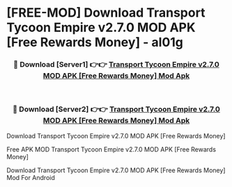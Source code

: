 # [FREE-MOD] Download Transport Tycoon Empire v2.7.0 MOD APK [Free Rewards Money] - al01g


<div align="center">
<h3>🔴 Download [Server1] 👉👉 <a href="https://apk-comot.site?title=Transport_Tycoon_Empire_v2.7.0_MOD_APK_[Free_Rewards_Money]">Transport Tycoon Empire v2.7.0 MOD APK [Free Rewards Money] Mod Apk</a></h3><br>

<h3>🔴 Download [Server2] 👉👉 <a href="https://apk-comot.site?title=Transport_Tycoon_Empire_v2.7.0_MOD_APK_[Free_Rewards_Money]">Transport Tycoon Empire v2.7.0 MOD APK [Free Rewards Money] Mod Apk</a></h3>
</div>



Download Transport Tycoon Empire v2.7.0 MOD APK [Free Rewards Money] 

Free APK MOD Transport Tycoon Empire v2.7.0 MOD APK [Free Rewards Money] 

Download Transport Tycoon Empire v2.7.0 MOD APK [Free Rewards Money] Mod For Android
